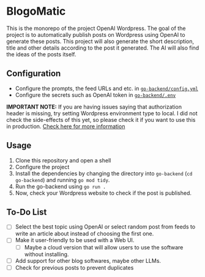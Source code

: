 # BlogoMatic

This is the monorepo of the project OpenAI Wordpress.
The goal of the project is to automatically publish
posts on Wordpress using OpenAI to generate these posts.
This project will also generate the short description,
title and other details according to the post it generated.
The AI will also find the ideas of the posts itself.

## Configuration

- Configure the prompts, the feed URLs and etc. in
[`go-backend/config.yml`](go-backend/config.yml)
- Configure the secrets such as OpenAI token in
[`go-backend/.env`](go-backend/.env)

**IMPORTANT NOTE:** If you are having issues saying that
authorization header is missing, try setting Wordpress
environment type to local. I did not check the side-effects
of this yet, so please check it if you want to use this in
production. [Check here for more information](https://developer.wordpress.org/apis/wp-config-php/#wp-environment-type)

## Usage

1. Clone this repository and open a shell
1. Configure the project
1. Install the dependencies by changing the directory
into `go-backend` (`cd go-backend`) and running `go mod tidy`.
1. Run the go-backend using `go run .`
1. Now, check your Wordpress website to check if the post is
published.

## To-Do List

- [ ] Select the best topic using OpenAI or select random
post from feeds to write an article about instead of choosing
the first one.
- [ ] Make it user-friendly to be used with a Web UI.
  - [ ] Maybe a cloud version that will allow users to
  use the software without installing.
- [ ] Add support for other blog softwares, maybe other LLMs.
- [ ] Check for previous posts to prevent duplicates
